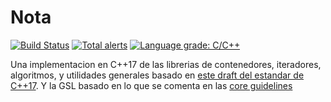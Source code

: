 Nota
====

[![Build Status](https://travis-ci.com/Polo123456789/contenedoresSTL.svg?branch=main)](https://travis-ci.com/Polo123456789/contenedoresSTL)
[![Total alerts](https://img.shields.io/lgtm/alerts/g/Polo123456789/contenedoresSTL.svg?logo=lgtm&logoWidth=18)](https://lgtm.com/projects/g/Polo123456789/contenedoresSTL/alerts/)
[![Language grade: C/C++](https://img.shields.io/lgtm/grade/cpp/g/Polo123456789/contenedoresSTL.svg?logo=lgtm&logoWidth=18)](https://lgtm.com/projects/g/Polo123456789/contenedoresSTL/context:cpp)

Una implementacion en C++17 de las librerias de contenedores, iteradores,
algoritmos, y utilidades generales basado en [este draft del estandar de
C++17](docs/cpp17-draft.pdf). Y la GSL basado en lo que se comenta en las [core
guidelines](https://isocpp.github.io/CppCoreGuidelines/CppCoreGuidelines#S-gsl)
